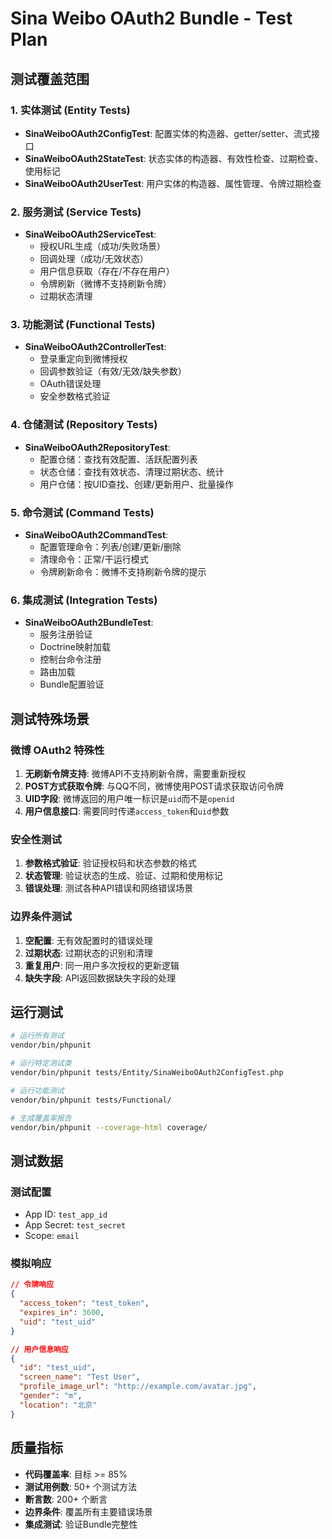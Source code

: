 # Sina Weibo OAuth2 Bundle - Test Plan

## 测试覆盖范围

### 1. 实体测试 (Entity Tests)
- **SinaWeiboOAuth2ConfigTest**: 配置实体的构造器、getter/setter、流式接口
- **SinaWeiboOAuth2StateTest**: 状态实体的构造器、有效性检查、过期检查、使用标记
- **SinaWeiboOAuth2UserTest**: 用户实体的构造器、属性管理、令牌过期检查

### 2. 服务测试 (Service Tests)
- **SinaWeiboOAuth2ServiceTest**: 
  - 授权URL生成（成功/失败场景）
  - 回调处理（成功/无效状态）
  - 用户信息获取（存在/不存在用户）
  - 令牌刷新（微博不支持刷新令牌）
  - 过期状态清理

### 3. 功能测试 (Functional Tests)
- **SinaWeiboOAuth2ControllerTest**:
  - 登录重定向到微博授权
  - 回调参数验证（有效/无效/缺失参数）
  - OAuth错误处理
  - 安全参数格式验证

### 4. 仓储测试 (Repository Tests)
- **SinaWeiboOAuth2RepositoryTest**:
  - 配置仓储：查找有效配置、活跃配置列表
  - 状态仓储：查找有效状态、清理过期状态、统计
  - 用户仓储：按UID查找、创建/更新用户、批量操作

### 5. 命令测试 (Command Tests)
- **SinaWeiboOAuth2CommandTest**:
  - 配置管理命令：列表/创建/更新/删除
  - 清理命令：正常/干运行模式
  - 令牌刷新命令：微博不支持刷新令牌的提示

### 6. 集成测试 (Integration Tests)
- **SinaWeiboOAuth2BundleTest**:
  - 服务注册验证
  - Doctrine映射加载
  - 控制台命令注册
  - 路由加载
  - Bundle配置验证

## 测试特殊场景

### 微博 OAuth2 特殊性
1. **无刷新令牌支持**: 微博API不支持刷新令牌，需要重新授权
2. **POST方式获取令牌**: 与QQ不同，微博使用POST请求获取访问令牌
3. **UID字段**: 微博返回的用户唯一标识是`uid`而不是`openid`
4. **用户信息接口**: 需要同时传递`access_token`和`uid`参数

### 安全性测试
1. **参数格式验证**: 验证授权码和状态参数的格式
2. **状态管理**: 验证状态的生成、验证、过期和使用标记
3. **错误处理**: 测试各种API错误和网络错误场景

### 边界条件测试
1. **空配置**: 无有效配置时的错误处理
2. **过期状态**: 过期状态的识别和清理
3. **重复用户**: 同一用户多次授权的更新逻辑
4. **缺失字段**: API返回数据缺失字段的处理

## 运行测试

```bash
# 运行所有测试
vendor/bin/phpunit

# 运行特定测试类
vendor/bin/phpunit tests/Entity/SinaWeiboOAuth2ConfigTest.php

# 运行功能测试
vendor/bin/phpunit tests/Functional/

# 生成覆盖率报告
vendor/bin/phpunit --coverage-html coverage/
```

## 测试数据

### 测试配置
- App ID: `test_app_id`
- App Secret: `test_secret`
- Scope: `email`

### 模拟响应
```json
// 令牌响应
{
  "access_token": "test_token",
  "expires_in": 3600,
  "uid": "test_uid"
}

// 用户信息响应
{
  "id": "test_uid",
  "screen_name": "Test User",
  "profile_image_url": "http://example.com/avatar.jpg",
  "gender": "m",
  "location": "北京"
}
```

## 质量指标

- **代码覆盖率**: 目标 >= 85%
- **测试用例数**: 50+ 个测试方法
- **断言数**: 200+ 个断言
- **边界条件**: 覆盖所有主要错误场景
- **集成测试**: 验证Bundle完整性